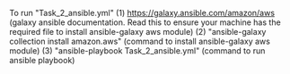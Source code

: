 To run "Task_2_ansible.yml"
(1) https://galaxy.ansible.com/amazon/aws 
    (galaxy ansible documentation. Read this to ensure your machine has the required file to install ansible-galaxy aws module)
(2) "ansible-galaxy collection install amazon.aws" (command to install ansible-galaxy aws module)
(3) "ansible-playbook Task_2_ansible.yml" (command to run ansible playbook)